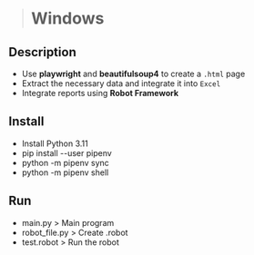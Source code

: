 ># Windows

## Description
- Use **playwright** and **beautifulsoup4** to create a `.html` page
- Extract the necessary data and integrate it into `Excel`
- Integrate reports using **Robot Framework**

## Install

- Install Python 3.11
- pip install --user pipenv
- python -m pipenv sync
- python -m pipenv shell

## Run
- main.py > Main program
- robot_file.py > Create .robot
- test.robot > Run the robot

<!-- pyinstaller -F <python file>   # 打包成單執行檔，適合小檔
pyinstaller -D <python file>   # 打包成多個文件，適合框架類程式 -->

